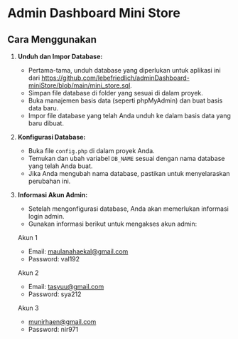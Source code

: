 # Admin Dashboard Mini Store

## Cara Menggunakan

1. **Unduh dan Impor Database:**
   - Pertama-tama, unduh database yang diperlukan untuk aplikasi ini dari https://github.com/lebefriedlich/adminDashboard-miniStore/blob/main/mini_store.sql. 
   - Simpan file database di folder yang sesuai di dalam proyek.
   - Buka manajemen basis data (seperti phpMyAdmin) dan buat basis data baru.
   - Impor file database yang telah Anda unduh ke dalam basis data yang baru dibuat.

2. **Konfigurasi Database:**
   - Buka file `config.php` di dalam proyek Anda.
   - Temukan dan ubah variabel `DB_NAME` sesuai dengan nama database yang telah Anda buat.
   - Jika Anda mengubah nama database, pastikan untuk menyelaraskan perubahan ini.

3. **Informasi Akun Admin:**
   - Setelah mengonfigurasi database, Anda akan memerlukan informasi login admin.
   - Gunakan informasi berikut untuk mengakses akun admin:

   Akun 1
   - Email: maulanahaekal@gmail.com
   - Password: val192

   Akun 2
   - Email: tasyuu@gmail.com
   - Password: sya212
  
   Akun 3
   - munirhaen@gmail.com
   - Password: nir971

